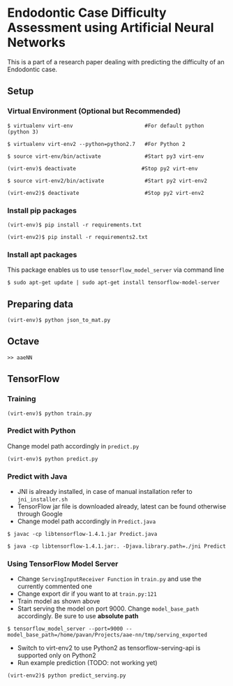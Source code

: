 # Endodontic Case Difficulty Assessment using Artificial Neural Networks
This is a part of a research paper dealing with predicting the difficulty of an Endodontic case.

## Setup

### Virtual Environment (Optional but Recommended)
```
$ virtualenv virt-env                       #For default python (python 3)

$ virtualenv virt-env2 --python=python2.7   #For Python 2

$ source virt-env/bin/activate              #Start py3 virt-env

(virt-env)$ deactivate                     #Stop py2 virt-env

$ source virt-env2/bin/activate             #Start py2 virt-env2

(virt-env2)$ deactivate                     #Stop py2 virt-env2
```
### Install pip packages
```
(virt-env)$ pip install -r requirements.txt

(virt-env2)$ pip install -r requirements2.txt
```
### Install apt packages
This package enables us to use `tensorflow_model_server` via command line
```
$ sudo apt-get update | sudo apt-get install tensorflow-model-server
```
## Preparing data
```
(virt-env)$ python json_to_mat.py
```

## Octave
```
>> aaeNN
```

## TensorFlow

### Training
```
(virt-env)$ python train.py
```

### Predict with Python
Change model path accordingly in `predict.py`
```
(virt-env)$ python predict.py
```

### Predict with Java
- JNI is already installed, in case of manual installation refer to `jni_installer.sh`
- TensorFlow jar file is downloaded already, latest can be found otherwise through Google
- Change model path accordingly in `Predict.java`
```
$ javac -cp libtensorflow-1.4.1.jar Predict.java

$ java -cp libtensorflow-1.4.1.jar:. -Djava.library.path=./jni Predict
```

### Using TensorFlow Model Server
- Change `ServingInputReceiver Function` in `train.py` and use the currently commented one
- Change export dir if you want to at `train.py:121`
- Train model as shown above
- Start serving the model on port 9000. Change `model_base_path` accordingly. Be sure to use **absolute path**
```
$ tensorflow_model_server --port=9000 --model_base_path=/home/pavan/Projects/aae-nn/tmp/serving_exported
```
- Switch to virt-env2 to use Python2 as tensorflow-serving-api is supported only on Python2
- Run example prediction (TODO: not working yet)
```
(virt-env2)$ python predict_serving.py 
```